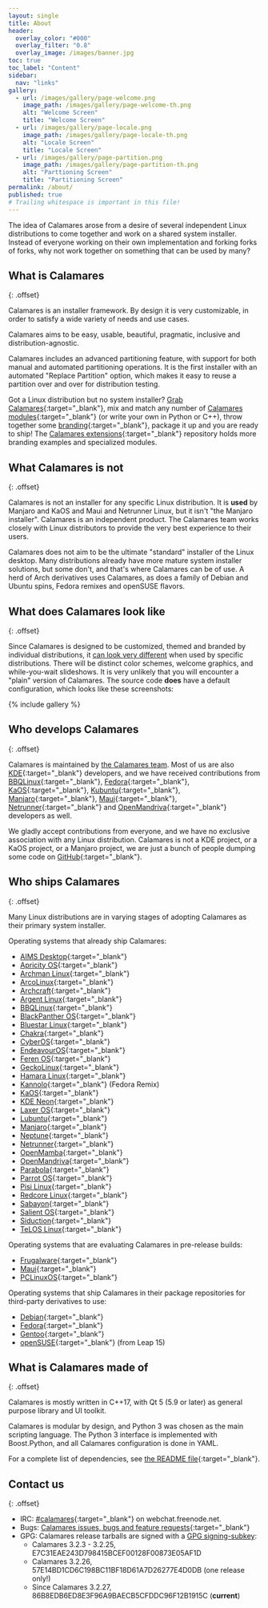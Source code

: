 ```yaml
---
layout: single
title: About
header:
  overlay_color: "#000"
  overlay_filter: "0.8"
  overlay_image: /images/banner.jpg
toc: true
toc_label: "Content"
sidebar:
  nav: "links"
gallery:
  - url: /images/gallery/page-welcome.png
    image_path: /images/gallery/page-welcome-th.png
    alt: "Welcome Screen"
    title: "Welcome Screen"
  - url: /images/gallery/page-locale.png
    image_path: /images/gallery/page-locale-th.png
    alt: "Locale Screen"
    title: "Locale Screen"
  - url: /images/gallery/page-partition.png
    image_path: /images/gallery/page-partition-th.png
    alt: "Parttioning Screen"
    title: "Partitioning Screen"
permalink: /about/
published: true
# Trailing whitespace is important in this file!
---
```


The idea of Calamares arose from a desire of several independent Linux distributions to come together and work on a shared system installer. Instead of everyone working on their own implementation and forking forks of forks, why not work together on something that can be used by many?

## What is Calamares
{: .offset}

Calamares is an installer framework. By design it is very customizable, in order to satisfy a wide variety of needs and use cases.

Calamares aims to be easy, usable, beautiful, pragmatic, inclusive and distribution-agnostic.

Calamares includes an advanced partitioning feature, with support for both manual and automated partitioning operations. It is the first installer with an automated "Replace Partition" option, which makes it easy to reuse a partition over and over for distribution testing.

Got a Linux distribution but no system installer? [Grab Calamares](https://github.com/calamares/calamares){:target="_blank"}, mix and match any number of [Calamares modules](https://github.com/calamares/calamares/tree/calamares/src/modules){:target="_blank"} (or write your own in Python or C++), throw together some [branding](https://github.com/calamares/calamares/tree/calamares/src/branding){:target="_blank"}, package it up and you are ready to ship!
The [Calamares extensions](https://github.com/calamares/calamares-extensions){:target="_blank"}
repository holds more branding examples and specialized modules.

## What Calamares is not
{: .offset}

Calamares is not an installer for any specific Linux distribution.
It is **used** by Manjaro and KaOS and Maui and Netrunner Linux,
but it isn't "the Manjaro installer".
Calamares is an independent product. 
The Calamares team works closely with Linux distributors to provide the 
very best experience to their users.

Calamares does not aim to be the ultimate "standard" installer of the Linux 
desktop. Many distributions already have more mature system installer 
solutions, but some don't, and that's where Calamares can be of use.
A herd of Arch derivatives uses Calamares, as does a family of Debian and
Ubuntu spins, Fedora remixes and openSUSE flavors.


## What does Calamares look like
{: .offset}

Since Calamares is designed to be customized, themed and branded by individual distributions,
it [can look very different](/#gallery) when used by specific distributions. There will be distinct
color schemes, welcome graphics, and while-you-wait slideshows.
It is very unlikely that you will encounter a "plain" version of Calamares.
The source code **does** have a default configuration, which looks like these
screenshots:

<div class="">
  {% include gallery %}
</div>

## Who develops Calamares
{: .offset}

Calamares is maintained by [the Calamares team](/team/). Most of us are also [KDE](https://kde.org){:target="_blank"} developers, and we have received contributions from [BBQLinux](http://bbqlinux.org/){:target="_blank"}, [Fedora](https://fedoraproject.org/){:target="_blank"}, [KaOS](http://kaosx.us/){:target="_blank"}, [Kubuntu](http://kubuntu.org){:target="_blank"}, [Manjaro](http://manjaro.org/){:target="_blank"}, [Maui](http://www.maui-project.org/){:target="_blank"}, [Netrunner](http://www.netrunner.com/){:target="_blank"} and [OpenMandriva](https://www.openmandriva.org/){:target="_blank"} developers as well.

We gladly accept contributions from everyone, and we have no exclusive association with any Linux distribution. Calamares is not a KDE project, or a KaOS project, or a Manjaro project, we are just a bunch of people dumping some code on [GitHub](https://github.com/calamares){:target="_blank"}.

## Who ships Calamares
{: .offset}

Many Linux distributions are in varying stages of adopting Calamares as their primary system installer.

Operating systems that already ship Calamares:

- [AIMS Desktop](https://desktop.aims.ac.za/){:target="_blank"}
- [Apricity OS](http://www.apricityos.com/){:target="_blank"}
- [Archman Linux](https://archman.org/){:target="_blank"}
- [ArcoLinux](https://arcolinux.info){:target="_blank"}
- [Archcraft](https://archcraft-os.github.io/){:target="_blank"}
- [Argent Linux](https://rogentos.ro/#Portfolio){:target="_blank"}
- [BBQLinux](http://bbqlinux.org/){:target="_blank"}
- [BlackPanther OS](http://www.blackpantheros.eu/){:target="_blank"}
- [Bluestar Linux](https://sourceforge.net/projects/bluestarlinux/){:target="_blank"}
- [Chakra](https://chakralinux.org/){:target="_blank"}
- [CyberOS](https://cyberos.github.io/){:target="_blank"}
- [EndeavourOS](https://endeavouros.com/){:target="_blank"}
- [Feren OS](https://ferenos.weebly.com/){:target="_blank"}
- [GeckoLinux](http://geckolinux.github.io/){:target="_blank"}
- [Hamara Linux](https://www.hamaralinux.org/){:target="_blank"}
- [Kannolo](https://kannolo.sourceforge.io/){:target="_blank"} (Fedora Remix)
- [KaOS](http://kaosx.us/){:target="_blank"}
- [KDE Neon](https://neon.kde.org/){:target="_blank"}
- [Laxer OS](https://www.laxeros.com/){:target="_blank"}
- [Lubuntu](http://lubuntu.me/){:target="_blank"}
- [Manjaro](http://manjaro.org/){:target="_blank"}
- [Neptune](https://neptuneos.com/en/start-page.html){:target="_blank"}
- [Netrunner](http://www.netrunner.com/){:target="_blank"}
- [OpenMamba](http://openmamba.org/en/){:target="_blank"}
- [OpenMandriva](https://www.openmandriva.org/){:target="_blank"}
- [Parabola](https://www.parabola.nu/){:target="_blank"}
- [Parrot OS](https://parrotlinux.org/){:target="_blank"}
- [Pisi Linux](https://www.pisilinux.org/){:target="_blank"}
- [Redcore Linux](http://redcorelinux.org/){:target="_blank"}
- [Sabayon](https://www.sabayon.org/){:target="_blank"}
- [Salient OS](https://salientos.github.io/){:target="_blank"}
- [Siduction](https://siduction.org/){:target="_blank"}
- [TeLOS Linux](https://teloslinux.org){:target="_blank"}

Operating systems that are evaluating Calamares in pre-release builds:

- [Frugalware](https://frugalware.org/){:target="_blank"}
- [Maui](http://www.maui-project.org/){:target="_blank"}
- [PCLinuxOS](http://www.pclinuxos.com/){:target="_blank"}

Operating systems that ship Calamares in their package repositories for third-party derivatives to use:

- [Debian](https://debian.org/){:target="_blank"}
- [Fedora](https://fedoraproject.org/){:target="_blank"}
- [Gentoo](https://gentoo.org/){:target="_blank"}
- [openSUSE](https://opensuse.org/){:target="_blank"} (from Leap 15)

## What is Calamares made of
{: .offset}

Calamares is mostly written in C++17, with Qt 5 (5.9 or later) as general 
purpose library and UI toolkit.

Calamares is modular by design, and Python 3 was chosen as the main 
scripting language. The Python 3 interface is implemented with Boost.Python, 
and all Calamares configuration is done in YAML.

For a complete list of dependencies, see 
[the README file](https://github.com/calamares/calamares/blob/calamares/README.md){:target="_blank"}.

## Contact us
{: .offset}

- IRC: [#calamares](https://webchat.freenode.net/?channel=#calamares?nick=guest%7C){:target="_blank"} on webchat.freenode.net.  
- Bugs: [Calamares issues, bugs and feature requests](https://github.com/calamares/calamares/issues){:target="_blank"}
- GPG: Calamares release tarballs are signed with a [GPG signing-subkey](pk-7FEA3DA6169C77D6.txt):
  - Calamares 3.2.3 - 3.2.25, E7C31EAE243D798415BCEF00128F00873E05AF1D
  - Calamares 3.2.26, 57E14BD1CD6C198BC11BF18D61A7D26277E4D0DB (one release only!)
  - Since Calamares 3.2.27, 86B8EDB6ED8E3F96A9BAECB5CFDDC96F12B1915C (**current**)
